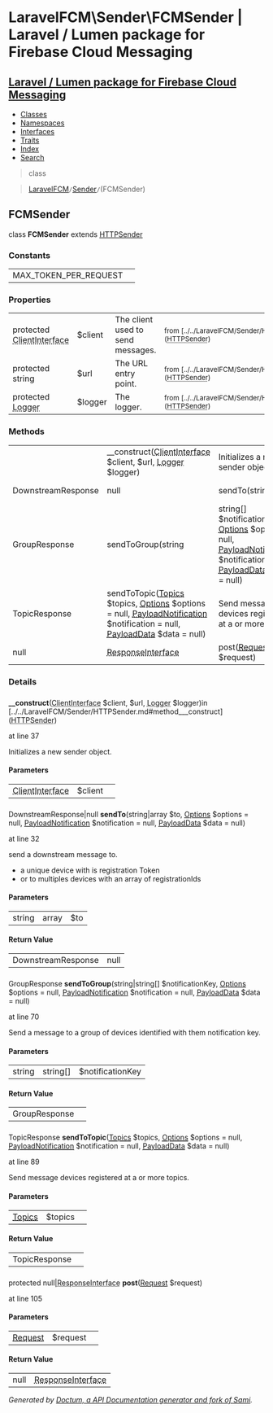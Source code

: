 # LaravelFCM\Sender\FCMSender | Laravel / Lumen package for Firebase Cloud Messaging    

## [Laravel / Lumen package for Firebase Cloud Messaging](../../index.md)

- [Classes](../../classes.md)
- [Namespaces](../../namespaces.md)
- [Interfaces](../../interfaces.md)
- [Traits](../../traits.md)
- [Index](../../doc-index.md)
- [Search](../../search.md)

>class

>    [LaravelFCM](../../LaravelFCM.md)` / `[Sender](../../LaravelFCM/Sender.md)` / `(FCMSender)
## FCMSender

class **FCMSender**        extends [<abbr title="LaravelFCM\Sender\HTTPSender">HTTPSender</abbr>](../../LaravelFCM/Sender/HTTPSender.md)


    
    
    

### Constants

|   |   |
|---|---|
|MAX_TOKEN_PER_REQUEST||

### Properties

|   |   |   |   |
|---|---|---|---|
|<a name="property_client"></a>protected <abbr title="GuzzleHttp\ClientInterface">ClientInterface</abbr>|$client|The client used to send messages.|<small>from&nbsp;[../../LaravelFCM/Sender/HTTPSender.md#property_client](<abbr title="LaravelFCM\Sender\HTTPSender">HTTPSender</abbr>)</small>|
|<a name="property_url"></a>protected string|$url|The URL entry point.|<small>from&nbsp;[../../LaravelFCM/Sender/HTTPSender.md#property_url](<abbr title="LaravelFCM\Sender\HTTPSender">HTTPSender</abbr>)</small>|
|<a name="property_logger"></a>protected <abbr title="Monolog\Logger">Logger</abbr>|$logger|The logger.|<small>from&nbsp;[../../LaravelFCM/Sender/HTTPSender.md#property_logger](<abbr title="LaravelFCM\Sender\HTTPSender">HTTPSender</abbr>)</small>|
### Methods

|   |   |   |   |
|---|---|---|---|
||<a name="#method___construct"></a>__construct(<abbr title="GuzzleHttp\ClientInterface">ClientInterface</abbr> $client, $url, <abbr title="Monolog\Logger">Logger</abbr> $logger)|Initializes a new sender object.|from&nbsp;[../../LaravelFCM/Sender/HTTPSender.md#method___construct](<abbr title="LaravelFCM\Sender\HTTPSender">HTTPSender</abbr>)|
|DownstreamResponse|null|<a name="#method_sendTo"></a>sendTo(string|array $to, [<abbr title="LaravelFCM\Message\Options">Options</abbr>](../../LaravelFCM/Message/Options.md) $options = null, [<abbr title="LaravelFCM\Message\PayloadNotification">PayloadNotification</abbr>](../../LaravelFCM/Message/PayloadNotification.md) $notification = null, [<abbr title="LaravelFCM\Message\PayloadData">PayloadData</abbr>](../../LaravelFCM/Message/PayloadData.md) $data = null)|send a downstream message to.||
|GroupResponse|<a name="#method_sendToGroup"></a>sendToGroup(string|string[] $notificationKey, [<abbr title="LaravelFCM\Message\Options">Options</abbr>](../../LaravelFCM/Message/Options.md) $options = null, [<abbr title="LaravelFCM\Message\PayloadNotification">PayloadNotification</abbr>](../../LaravelFCM/Message/PayloadNotification.md) $notification = null, [<abbr title="LaravelFCM\Message\PayloadData">PayloadData</abbr>](../../LaravelFCM/Message/PayloadData.md) $data = null)|Send a message to a group of devices identified with them notification key.||
|TopicResponse|<a name="#method_sendToTopic"></a>sendToTopic([<abbr title="LaravelFCM\Message\Topics">Topics</abbr>](../../LaravelFCM/Message/Topics.md) $topics, [<abbr title="LaravelFCM\Message\Options">Options</abbr>](../../LaravelFCM/Message/Options.md) $options = null, [<abbr title="LaravelFCM\Message\PayloadNotification">PayloadNotification</abbr>](../../LaravelFCM/Message/PayloadNotification.md) $notification = null, [<abbr title="LaravelFCM\Message\PayloadData">PayloadData</abbr>](../../LaravelFCM/Message/PayloadData.md) $data = null)|Send message devices registered at a or more topics.||
|null|<abbr title="Psr\Http\Message\ResponseInterface">ResponseInterface</abbr>|<a name="#method_post"></a>post([<abbr title="LaravelFCM\Request\Request">Request</abbr>](../../LaravelFCM/Request/Request.md) $request)|No description||


### Details
<a name id="method___construct"></a>

### 
  **__construct**(<abbr title="GuzzleHttp\ClientInterface">ClientInterface</abbr> $client, $url, <abbr title="Monolog\Logger">Logger</abbr> $logger)in [../../LaravelFCM/Sender/HTTPSender.md#method___construct](<abbr title="LaravelFCM\Sender\HTTPSender">HTTPSender</abbr>)

at line 37    
    

Initializes a new sender object.        

#### Parameters

|   |   |   |
|---|---|---|
|<abbr title="GuzzleHttp\ClientInterface">ClientInterface</abbr>|$client|||$url||<abbr title="Monolog\Logger">Logger</abbr>|$logger|
<a name id="method_sendTo"></a>

### 
 DownstreamResponse|null **sendTo**(string|array $to, [<abbr title="LaravelFCM\Message\Options">Options</abbr>](../../LaravelFCM/Message/Options.md) $options = null, [<abbr title="LaravelFCM\Message\PayloadNotification">PayloadNotification</abbr>](../../LaravelFCM/Message/PayloadNotification.md) $notification = null, [<abbr title="LaravelFCM\Message\PayloadData">PayloadData</abbr>](../../LaravelFCM/Message/PayloadData.md) $data = null)

at line 32    
    

send a downstream message to.        <ul>
<li>a unique device with is registration Token</li>
<li>or to multiples devices with an array of registrationIds</li>
</ul>


#### Parameters

|   |   |   |
|---|---|---|
|string|array|$to||[<abbr title="LaravelFCM\Message\Options">Options</abbr>](../../LaravelFCM/Message/Options.md)|$options||[<abbr title="LaravelFCM\Message\PayloadNotification">PayloadNotification</abbr>](../../LaravelFCM/Message/PayloadNotification.md)|$notification||[<abbr title="LaravelFCM\Message\PayloadData">PayloadData</abbr>](../../LaravelFCM/Message/PayloadData.md)|$data|

#### Return Value

|   |   |
|---|---|
|DownstreamResponse|null|

<a name id="method_sendToGroup"></a>

### 
 GroupResponse **sendToGroup**(string|string[] $notificationKey, [<abbr title="LaravelFCM\Message\Options">Options</abbr>](../../LaravelFCM/Message/Options.md) $options = null, [<abbr title="LaravelFCM\Message\PayloadNotification">PayloadNotification</abbr>](../../LaravelFCM/Message/PayloadNotification.md) $notification = null, [<abbr title="LaravelFCM\Message\PayloadData">PayloadData</abbr>](../../LaravelFCM/Message/PayloadData.md) $data = null)

at line 70    
    

Send a message to a group of devices identified with them notification key.        

#### Parameters

|   |   |   |
|---|---|---|
|string|string[]|$notificationKey||[<abbr title="LaravelFCM\Message\Options">Options</abbr>](../../LaravelFCM/Message/Options.md)|$options||[<abbr title="LaravelFCM\Message\PayloadNotification">PayloadNotification</abbr>](../../LaravelFCM/Message/PayloadNotification.md)|$notification||[<abbr title="LaravelFCM\Message\PayloadData">PayloadData</abbr>](../../LaravelFCM/Message/PayloadData.md)|$data|

#### Return Value

|   |   |
|---|---|
|GroupResponse|

<a name id="method_sendToTopic"></a>

### 
 TopicResponse **sendToTopic**([<abbr title="LaravelFCM\Message\Topics">Topics</abbr>](../../LaravelFCM/Message/Topics.md) $topics, [<abbr title="LaravelFCM\Message\Options">Options</abbr>](../../LaravelFCM/Message/Options.md) $options = null, [<abbr title="LaravelFCM\Message\PayloadNotification">PayloadNotification</abbr>](../../LaravelFCM/Message/PayloadNotification.md) $notification = null, [<abbr title="LaravelFCM\Message\PayloadData">PayloadData</abbr>](../../LaravelFCM/Message/PayloadData.md) $data = null)

at line 89    
    

Send message devices registered at a or more topics.        

#### Parameters

|   |   |   |
|---|---|---|
|[<abbr title="LaravelFCM\Message\Topics">Topics</abbr>](../../LaravelFCM/Message/Topics.md)|$topics||[<abbr title="LaravelFCM\Message\Options">Options</abbr>](../../LaravelFCM/Message/Options.md)|$options||[<abbr title="LaravelFCM\Message\PayloadNotification">PayloadNotification</abbr>](../../LaravelFCM/Message/PayloadNotification.md)|$notification||[<abbr title="LaravelFCM\Message\PayloadData">PayloadData</abbr>](../../LaravelFCM/Message/PayloadData.md)|$data|

#### Return Value

|   |   |
|---|---|
|TopicResponse|

<a name id="method_post"></a>

### 
protected null|<abbr title="Psr\Http\Message\ResponseInterface">ResponseInterface</abbr> **post**([<abbr title="LaravelFCM\Request\Request">Request</abbr>](../../LaravelFCM/Request/Request.md) $request)

at line 105    
    



#### Parameters

|   |   |   |
|---|---|---|
|[<abbr title="LaravelFCM\Request\Request">Request</abbr>](../../LaravelFCM/Request/Request.md)|$request|

#### Return Value

|   |   |
|---|---|
|null|<abbr title="Psr\Http\Message\ResponseInterface">ResponseInterface</abbr>|

_Generated by [Doctum, a API Documentation generator and fork of Sami](https://github.com/code-lts/doctum)._